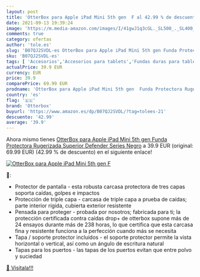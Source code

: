```yaml
---
layout: post
title: 'OtterBox para Apple iPad Mini 5th gen  F al 42.99 % de descuento'
date: 2021-09-13 19:39:24
image: 'https://m.media-amazon.com/images/I/41gwJ1q3cGL._SL500_._SL400_.jpg'
comments: true
category: ofertas
author: 'tole.es'
slug: 'B07QJ2SVDL-es OtterBox para Apple iPad Mini 5th gen Funda Protectora...'
sku: 'B07QJ2SVDL-es'
tags: [ 'Accesorios','Accesorios para tablets','Fundas duras para tablets','Fundas para tablets','Informática','apple','ipad','otterbox', ]
actualPrice: 39.9 EUR
currency: EUR
price: 39.9
comparePrice: 69.99 EUR
prodname: 'OtterBox para Apple iPad Mini 5th gen  Funda Protectora Rugerizada Superior  Defender Series  Negro'
country: 'es'
flag: '🇪🇸'
brand: 'Otterbox'
buyurl: 'https://www.amazon.es/dp/B07QJ2SVDL/?tag=tolees-21'
descuento: '42.99'
average: '39.9'
---
```


Ahora mismo tienes [OtterBox para Apple iPad Mini 5th gen  Funda Protectora Rugerizada Superior  Defender Series  Negro](https://www.amazon.es/dp/B07QJ2SVDL/?tag=tolees-21) a 39.9 EUR (original: 69.99 EUR) (42.99 %  de descuento) en el siguiente enlace!

[![OtterBox para Apple iPad Mini 5th gen  F](https://m.media-amazon.com/images/I/41gwJ1q3cGL._SL500_._SL400_.jpg)](https://www.amazon.es/dp/B07QJ2SVDL/?tag=tolees-21)

🔎:

- Protector de pantalla - esta robusta carcasa protectora de tres capas soporta caídas, golpes e impactos
- Protección de triple capa - carcasa de triple capa a prueba de caídas; parte interior rígida, cubierta exterior resistente
- Pensada para proteger - probada por nosotros; fabricada para ti; la protección certificada contra caídas drop+ de otterbox supone más de 24 ensayos durante más de 238 horas, lo que certifica que esta carcasa fina y resistente funciona a la perfección cuando más se necesita
- Tapa / soporte protector incluidos - el soporte protector permite la vista horizontal o vertical, así como un ángulo de escritura natural
- Tapas para los puertos - las tapas de los puertos evitan que entre polvo y suciedad

[🛒 Visítala!!!](https://www.amazon.es/dp/B07QJ2SVDL/?tag=tolees-21)
